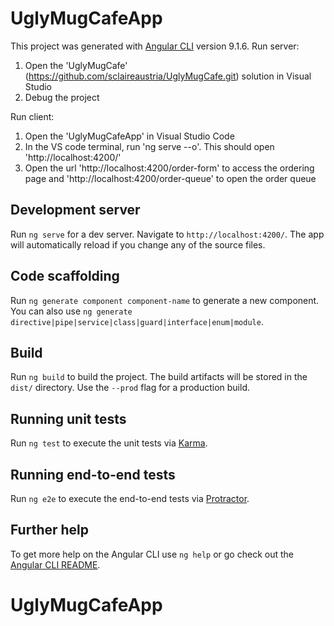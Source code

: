 # UglyMugCafeApp

This project was generated with [Angular CLI](https://github.com/angular/angular-cli) version 9.1.6.
Run server:
1. Open the 'UglyMugCafe' (https://github.com/sclaireaustria/UglyMugCafe.git) solution in Visual Studio
2. Debug the project

Run client: 
1. Open the 'UglyMugCafeApp' in Visual Studio Code
2. In the VS code terminal, run 'ng serve --o'. This should open 'http://localhost:4200/'
3. Open the url 'http://localhost:4200/order-form' to access the ordering page and 'http://localhost:4200/order-queue' to open the order queue

## Development server

Run `ng serve` for a dev server. Navigate to `http://localhost:4200/`. The app will automatically reload if you change any of the source files.

## Code scaffolding

Run `ng generate component component-name` to generate a new component. You can also use `ng generate directive|pipe|service|class|guard|interface|enum|module`.

## Build

Run `ng build` to build the project. The build artifacts will be stored in the `dist/` directory. Use the `--prod` flag for a production build.

## Running unit tests

Run `ng test` to execute the unit tests via [Karma](https://karma-runner.github.io).

## Running end-to-end tests

Run `ng e2e` to execute the end-to-end tests via [Protractor](http://www.protractortest.org/).

## Further help

To get more help on the Angular CLI use `ng help` or go check out the [Angular CLI README](https://github.com/angular/angular-cli/blob/master/README.md).
# UglyMugCafeApp
